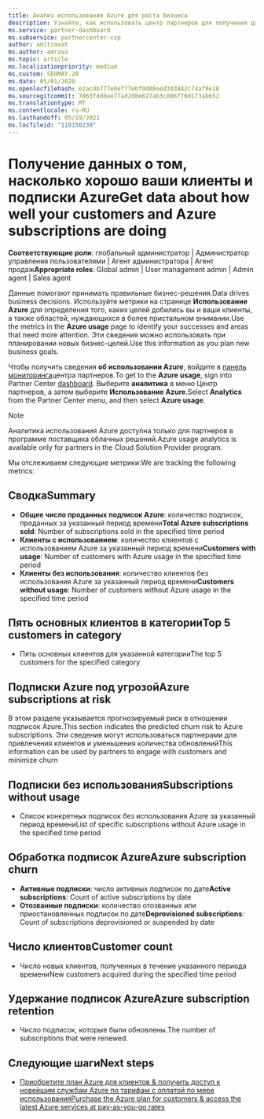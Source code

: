 ```yaml
---
title: Анализ использования Azure для роста бизнеса
description: Узнайте, как использовать центр партнеров для получения данных об использовании подписок Azure ваших клиентов. Данные включают подписки, которые продаются, подвергаются риску и используются.
ms.service: partner-dashboard
ms.subservice: partnercenter-csp
author: amitravat
ms.author: amrava
ms.topic: article
ms.localizationpriority: medium
ms.custom: SEOMAY.20
ms.date: 05/01/2020
ms.openlocfilehash: e2acdb777e0ef77ebf9d08eed3d3842c74af9e18
ms.sourcegitcommit: 7063fdddee77ad2d8e627ab3c806f76d173ab652
ms.translationtype: MT
ms.contentlocale: ru-RU
ms.lasthandoff: 05/19/2021
ms.locfileid: "110150239"
---
```

# <a name="get-data-about-how-well-your-customers-and-azure-subscriptions-are-doing"></a><span data-ttu-id="3a063-104">Получение данных о том, насколько хорошо ваши клиенты и подписки Azure</span><span class="sxs-lookup"><span data-stu-id="3a063-104">Get data about how well your customers and Azure subscriptions are doing</span></span>



<span data-ttu-id="3a063-105">**Соответствующие роли**: глобальный администратор | Администратор управления пользователями | Агент администратора | Агент продаж</span><span class="sxs-lookup"><span data-stu-id="3a063-105">**Appropriate roles**: Global admin | User management admin | Admin agent | Sales agent</span></span>

<span data-ttu-id="3a063-106">Данные помогают принимать правильные бизнес-решения.</span><span class="sxs-lookup"><span data-stu-id="3a063-106">Data drives business decisions.</span></span> <span data-ttu-id="3a063-107">Используйте метрики на странице **Использование Azure** для определения того, каких целей добились вы и ваши клиенты, а также областей, нуждающихся в более пристальном внимании.</span><span class="sxs-lookup"><span data-stu-id="3a063-107">Use the metrics in the **Azure usage** page to identify your successes and areas that need more attention.</span></span> <span data-ttu-id="3a063-108">Эти сведения можно использовать при планировании новых бизнес-целей.</span><span class="sxs-lookup"><span data-stu-id="3a063-108">Use this information as you plan new business goals.</span></span>

<span data-ttu-id="3a063-109">Чтобы получить сведения **об использовании Azure**, войдите в [панель мониторинга](https://partner.microsoft.com/dashboard)центра партнеров.</span><span class="sxs-lookup"><span data-stu-id="3a063-109">To get to the **Azure usage**, sign into Partner Center [dashboard](https://partner.microsoft.com/dashboard).</span></span> <span data-ttu-id="3a063-110">Выберите **аналитика** в меню Центр партнеров, а затем выберите **Использование Azure**.</span><span class="sxs-lookup"><span data-stu-id="3a063-110">Select **Analytics** from the Partner Center menu, and then select **Azure usage**.</span></span>

> [!NOTE]
> <span data-ttu-id="3a063-111">Аналитика использования Azure доступна только для партнеров в программе поставщика облачных решений.</span><span class="sxs-lookup"><span data-stu-id="3a063-111">Azure usage analytics is available only for partners in the Cloud Solution Provider program.</span></span>

<span data-ttu-id="3a063-112">Мы отслеживаем следующие метрики:</span><span class="sxs-lookup"><span data-stu-id="3a063-112">We are tracking the following metrics:</span></span>

## <a name="summary"></a><span data-ttu-id="3a063-113">Сводка</span><span class="sxs-lookup"><span data-stu-id="3a063-113">Summary</span></span>

- <span data-ttu-id="3a063-114">**Общее число проданных подписок Azure**: количество подписок, проданных за указанный период времени</span><span class="sxs-lookup"><span data-stu-id="3a063-114">**Total Azure subscriptions sold**: Number of subscriptions sold in the specified time period</span></span>  
- <span data-ttu-id="3a063-115">**Клиенты с использованием**: количество клиентов с использованием Azure за указанный период времени</span><span class="sxs-lookup"><span data-stu-id="3a063-115">**Customers with usage**: Number of customers with Azure usage in the specified time period</span></span>  
- <span data-ttu-id="3a063-116">**Клиенты без использования**: количество клиентов без использования Azure за указанный период времени</span><span class="sxs-lookup"><span data-stu-id="3a063-116">**Customers without usage**: Number of customers without Azure usage in the specified time period</span></span>  

## <a name="top-5-customers-in-category"></a><span data-ttu-id="3a063-117">Пять основных клиентов в категории</span><span class="sxs-lookup"><span data-stu-id="3a063-117">Top 5 customers in category</span></span>

- <span data-ttu-id="3a063-118">Пять основных клиентов для указанной категории</span><span class="sxs-lookup"><span data-stu-id="3a063-118">The top 5 customers for the specified category</span></span>  

## <a name="azure-subscriptions-at-risk"></a><span data-ttu-id="3a063-119">Подписки Azure под угрозой</span><span class="sxs-lookup"><span data-stu-id="3a063-119">Azure subscriptions at risk</span></span>

<span data-ttu-id="3a063-120">В этом разделе указывается прогнозируемый риск в отношении подписок Azure.</span><span class="sxs-lookup"><span data-stu-id="3a063-120">This section indicates the predicted churn risk to Azure subscriptions.</span></span> <span data-ttu-id="3a063-121">Эти сведения могут использоваться партнерами для привлечения клиентов и уменьшения количества обновлений</span><span class="sxs-lookup"><span data-stu-id="3a063-121">This information can be used by partners to engage with customers and minimize churn</span></span>

## <a name="subscriptions-without-usage"></a><span data-ttu-id="3a063-122">Подписки без использования</span><span class="sxs-lookup"><span data-stu-id="3a063-122">Subscriptions without usage</span></span>

- <span data-ttu-id="3a063-123">Список конкретных подписок без использования Azure за указанный период времени</span><span class="sxs-lookup"><span data-stu-id="3a063-123">List of specific subscriptions without Azure usage in the specified time period</span></span>  

## <a name="azure-subscription-churn"></a><span data-ttu-id="3a063-124">Обработка подписок Azure</span><span class="sxs-lookup"><span data-stu-id="3a063-124">Azure subscription churn</span></span>

- <span data-ttu-id="3a063-125">**Активные подписки**: число активных подписок по дате</span><span class="sxs-lookup"><span data-stu-id="3a063-125">**Active subscriptions**: Count of active subscriptions by date</span></span>  
- <span data-ttu-id="3a063-126">**Отозванные подписки**: количество отозванных или приостановленных подписок по дате</span><span class="sxs-lookup"><span data-stu-id="3a063-126">**Deprovisioned subscriptions**: Count of subscriptions deprovisioned or suspended by date</span></span>  

## <a name="customer-count"></a><span data-ttu-id="3a063-127">Число клиентов</span><span class="sxs-lookup"><span data-stu-id="3a063-127">Customer count</span></span>

- <span data-ttu-id="3a063-128">Число новых клиентов, полученных в течение указанного периода времени</span><span class="sxs-lookup"><span data-stu-id="3a063-128">New customers acquired during the specified time period</span></span>  

## <a name="azure-subscription-retention"></a><span data-ttu-id="3a063-129">Удержание подписок Azure</span><span class="sxs-lookup"><span data-stu-id="3a063-129">Azure subscription retention</span></span>

- <span data-ttu-id="3a063-130">Число подписок, которые были обновлены.</span><span class="sxs-lookup"><span data-stu-id="3a063-130">The number of subscriptions that were renewed.</span></span>

 ## <a name="next-steps"></a><span data-ttu-id="3a063-131">Следующие шаги</span><span class="sxs-lookup"><span data-stu-id="3a063-131">Next steps</span></span>

- [<span data-ttu-id="3a063-132">Приобретите план Azure для клиентов & получить доступ к новейшим службам Azure по тарифам с оплатой по мере использования</span><span class="sxs-lookup"><span data-stu-id="3a063-132">Purchase the Azure plan for customers & access the latest Azure services at pay-as-you-go rates</span></span>](purchase-azure-plan.md)
